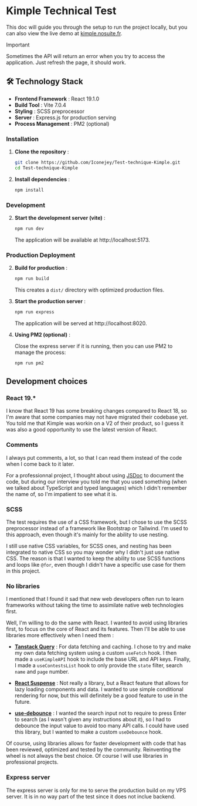 # Kimple Technical Test

This doc will guide you through the setup to run the project locally, but you can also view the live demo at [kimple.nosuite.fr](https://kimple.nosuite.fr).

> [!IMPORTANT]  
> Sometimes the API will return an error when you try to access the application. Just refresh the page, it should work.

## 🛠️ Technology Stack

-   **Frontend Framework** : React 19.1.0
-   **Build Tool** : Vite 7.0.4
-   **Styling** : SCSS preprocessor
-   **Server** : Express.js for production serving
-   **Process Management** : PM2 (optional)

### Installation

1. **Clone the repository** :

    ```bash
    git clone https://github.com/Iconejey/Test-technique-Kimple.git
    cd Test-technique-Kimple
    ```

2. **Install dependencies** :
    ```bash
    npm install
    ```

### Development

2. **Start the development server (vite)** :

    ```bash
    npm run dev
    ```

    The application will be available at http://localhost:5173.

### Production Deployment

2. **Build for production** :

    ```bash
    npm run build
    ```

    This creates a `dist/` directory with optimized production files.

3. **Start the production server** :

    ```bash
    npm run express
    ```

    The application will be served at http://localhost:8020.

4. **Using PM2 (optional)** :

    Close the express server if it is running, then you can use PM2 to manage the process:

    ```bash
    npm run pm2
    ```

## Development choices

### React 19.\*

I know that React 19 has some breaking changes compared to React 18, so I'm aware that some companies may not have migrated their codebase yet. You told me that Kimple was workin on a V2 of their product, so I guess it was also a good opportunity to use the latest version of React.

### Comments

I always put comments, a lot, so that I can read them instead of the code when I come back to it later.

For a professionnal project, I thought about using [JSDoc](https://jsdoc.app/) to document the code, but during our interview you told me that you used something (when we talked about TypeScript and typed languages) which I didn't remember the name of, so I'm impatient to see what it is.

### SCSS

The test requires the use of a CSS framework, but I chose to use the SCSS preprocessor instead of a framework like Bootstrap or Tailwind. I'm used to this approach, even though it's mainly for the ability to use nesting.

I still use native CSS variables, for SCSS ones, and nesting has been integrated to native CSS so you may wonder why I didn't just use native CSS. The reason is that I wanted to keep the ability to use SCSS functions and loops like `@for`, even though I didn't have a specific use case for them in this project.

### No libraries

I mentioned that I found it sad that new web developers often run to learn frameworks without taking the time to assimilate native web technologies first.

Well, I'm willing to do the same with React. I wanted to avoid using libraries first, to focus on the core of React and its features. Then I'll be able to use libraries more effectively when I need them :

-   **[Tanstack Query](https://tanstack.com/query/latest/docs/framework/react/overview)** : For data fetching and caching. I chose to try and make my own data fetching system using a custom `useFetch` hook. I then made a `useKimpleAPI` hook to include the base URL and API keys. Finally, I made a `useContestsList` hook to only provide the `state` filter, search `name` and `page` number.

-   **[React Suspense](https://react.dev/reference/react/Suspense)** : Not really a library, but a React feature that allows for lazy loading components and data. I wanted to use simple conditional rendering for now, but this will definitely be a good feature to use in the future.

-   **[use-debounce](https://www.npmjs.com/package/use-debounce)** : I wanted the search input not to require to press Enter to search (as I wasn't given any instructions about it), so I had to debounce the input value to avoid too many API calls. I could have used this library, but I wanted to make a custom `useDebounce` hook.

Of course, using libraries allows for faster development with code that has been reviewed, optimized and tested by the community. Reinventing the wheel is not always the best choice. Of course I will use libraries in professional projects.

### Express server

The express server is only for me to serve the production build on my VPS server. It is in no way part of the test since it does not inclue backend.

